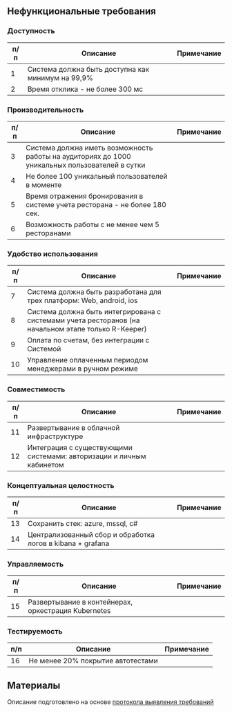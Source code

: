 ## Нефункциональные требования

### Доступность

| п/п | Описание | Примечание  |
| --- | --- | --- |
| 1   | Система должна быть доступна как минимум на 99,9%||
| 2   | Время отклика - не более 300 мс||

### Производительность

| п/п | Описание | Примечание  |
| --- | --- | --- |
| 3   | Система должна иметь возможность работы на аудиториях до 1000 уникальных пользователей в сутки||
| 4   | Не более 100 уникальный пользователей в моменте||
| 5  | Время отражения бронирования в системе учета ресторана - не более 180 сек.||
| 6 | Возможность работы с не менее чем 5 ресторанами||

### Удобство использования

| п/п | Описание | Примечание  |
| --- | --- | --- |
| 7   | Система должна быть разработана для трех платформ: Web, android, ios ||
| 8   | Система должна быть интегрирована с системами учета ресторанов (на начальном этапе только R-Keeper) ||
| 9   | Оплата по счетам, без интеграции с Системой||
| 10   | Управление оплаченным периодом менеджерами в ручном режиме||

### Совместимость

| п/п | Описание | Примечание  |
| --- | --- | --- |
| 11  | Развертывание в облачной инфраструктуре ||
| 12  | Интеграция с существующими системами: авторизации и личным кабинетом||

### Концептуальная целостность

| п/п | Описание | Примечание  |
| --- | --- | --- |
| 13  | Сохранить стек: azure, mssql, c#||
| 14  | Централизованный сбор и обработка логов в kibana + grafana||

### Управляемость

| п/п | Описание | Примечание  |
| --- | --- | --- |
| 15  | Развертывание в контейнерах, оркестрация Kubernetes||

### Тестируемость

| п/п | Описание | Примечание  |
| --- | --- | --- |
| 16 | Не менее 20% покрытие автотестами ||

## Материалы

Описание подготовлено на основе [протокола выявления требований](https://docs.google.com/document/d/1aPl-aG3rSIgHv0BMZC-2WxHjTCtiXMhu/edit#)